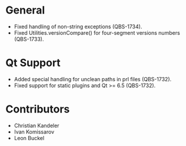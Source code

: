# General
* Fixed handling of non-string exceptions (QBS-1734).
* Fixed Utilities.versionCompare() for four-segment versions numbers (QBS-1733).

# Qt Support
* Added special handling for unclean paths in prl files (QBS-1732).
* Fixed support for static plugins and Qt >= 6.5 (QBS-1732).

# Contributors
* Christian Kandeler
* Ivan Komissarov
* Leon Buckel
